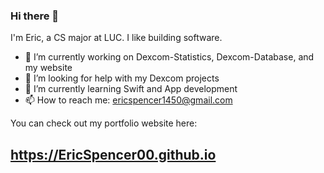 <link rel="stylesheet" href="https://cdnjs.cloudflare.com/ajax/libs/font-awesome/4.7.0/css/font-awesome.min.css">

### Hi there 👋

I'm Eric, a CS major at LUC. I like building software.

- 🔭 I’m currently working on Dexcom-Statistics, Dexcom-Database, and my website
- 🤔 I’m looking for help with my Dexcom projects
- 🌱 I’m currently learning Swift and App development
- 📫 How to reach me: ericspencer1450@gmail.com

<a href="https://linkedin.com/in/ericspencer00" class="fa fa-linkedin" target="_blank"></a>
<a href=""></a>



You can check out my portfolio website here:
## https://EricSpencer00.github.io

